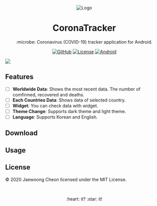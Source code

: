<p align="center"><img alt="Logo" src="https://github.com/entimer/CoronaTracker/blob/master/logo.png"></img></p>
<h1 align="center">CoronaTracker</h1>
<p align="center">:microbe: Coronavirus (COVID-19) tracker application for Android.</p>
<p align="center">
    <a href="https://github.com/entimer"><img alt="GitHub" src="https://img.shields.io/badge/GitHub-entimer-blueviolet?logo=github"></img></a>
    <a href="https://github.com/entimer/CoronaTracker/blob/master/LICENSE"><img alt="License" src="https://img.shields.io/badge/License-MIT-blue"></img></a>
    <a href="https://www.android.com/"><img alt="Android" src="https://img.shields.io/badge/Android-21%2B-green?logo=android"></img></a>
</p>

![](https://github.com/entimer/CoronaTracker/blob/master/preview.png)

## Features
- [ ] **Worldwide Data**: Shows the most recent data. The number of comfirmed, recovered and deaths.
- [ ] **Each Countries Data**: Shows data of selected country.
- [ ] **Widget**: You can check data with widget.
- [ ] **Theme Change**: Supports dark theme and light theme.
- [ ] **Language**: Supports Korean and English.

## Download

## Usage

## License
© 2020 Jaewoong Cheon licensed under the MIT License.

<br>
<p align=center>:heart: it? :star: it!</p>